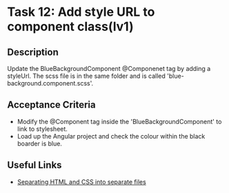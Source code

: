# Task 12: Add style URL to component class(lv1)

## Description
Update the BlueBackgroundComponent @Componenet tag by adding a styleUrl. The scss file is in the same folder and is called
'blue-background.component.scss'.

## Acceptance Criteria
- Modify the @Component tag inside the 'BlueBackgroundComponent' to link to stylesheet.
- Load up the Angular project and check the colour within the black boarder is blue.

## Useful Links
- [Separating HTML and CSS into separate files](https://angular.dev/essentials/components#separating-html-and-css-into-separate-files)
